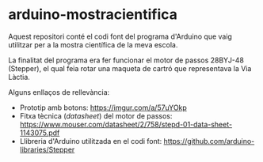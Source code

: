 # arduino-mostracientifica
Aquest repositori conté el codi font del programa d'Arduino que vaig utilitzar per a la mostra científica de la meva escola.

La finalitat del programa era fer funcionar el motor de passos 28BYJ-48 (Stepper), el qual feia rotar una maqueta de cartró que representava la Via Làctia.

Alguns enllaços de rellevància:
- Prototip amb botons: https://imgur.com/a/57uYOkp
- Fitxa tècnica (*datasheet*) del motor de passos: https://www.mouser.com/datasheet/2/758/stepd-01-data-sheet-1143075.pdf
- Llibreria d'Arduino utilitzada en el codi font: https://github.com/arduino-libraries/Stepper

